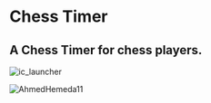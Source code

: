 # Chess Timer

## A Chess Timer for chess players.

![ic_launcher](https://user-images.githubusercontent.com/101954795/177343777-f9cdddbb-8797-4080-b9f9-2d2d3e207912.png)

![AhmedHemeda11](https://user-images.githubusercontent.com/101954795/177362419-30b6a078-b48b-4617-ae1c-c965fb5e0116.jpg)
